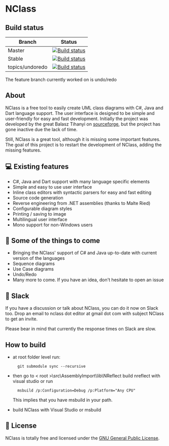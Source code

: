 # NClass 

## Build status
| Branch | Status |
| -----  | -----  |
| Master | [![Build status](https://baychev.visualstudio.com/NClass/_apis/build/status/NClass-master)](https://baychev.visualstudio.com/NClass/_build/latest?definitionId=3) |
| Stable | [![Build status](https://baychev.visualstudio.com/NClass/_apis/build/status/NClass-stable)](https://baychev.visualstudio.com/NClass/_build/latest?definitionId=4) |
| topics/undoredo | [![Build status](https://baychev.visualstudio.com/NClass/_apis/build/status/Features/NClass-UndoRedo)](https://baychev.visualstudio.com/NClass/_build/latest?definitionId=5) |

The feature branch currently worked on is undo/redo


## About

NClass is a free tool to easily create UML class diagrams with C#, Java and Dart language support. The user interface is designed to be simple and user-friendly for easy and fast development. Initially the project was developed by the great Balasz Tihanyi on [sourceforge](http://nclass.sourceforge.net/), but the project has gone inactive due the lack of time. 

Still, NClass is a great tool, although it is missing some important features. The goal of this project is to restart the development of NClass, adding the missing features. 

## :computer: Existing features

 - C#, Java and Dart support with many language specific elements
 - Simple and easy to use user interface
 - Inline class editors with syntactic parsers for easy and fast editing
 - Source code generation
 - Reverse engineering from .NET assemblies (thanks to Malte Ried)
 - Configurable diagram styles
 - Printing / saving to image
 - Multilingual user interface
 - Mono support for non-Windows users

## :construction: Some of the things to come

  - Bringing the NClass' support of C# and Java up-to-date with current version of the languages
  - Sequence diagrams
  - Use Case diagrams
  - Undo/Redo
  - Many more to come. If you have an idea, don't hesitate to open an issue

## :speech_balloon: Slack 

If you have a discussion or talk about NClass, you can do it now on Slack too.
Drop an email to nclass dot editor at gmail dot com with subject NClass to get an invite.

Please bear in mind that currently the response times on Slack are slow.

## How to build
- at root folder level run:

        git submodule sync --recursive

- then go to < root >\src\AssemblyImport\lib\NReflect build nreflect with visual studio or run
        
        msbuild /p:Configuration=Debug /p:Platform="Any CPU"

  This implies that you have msbuild in your path.

- build NClass with Visual Studio or msbuild

:page_with_curl: License 
----

NClass is totally free and licensed under the [GNU General Public License](http://nclass.sourceforge.net/).
